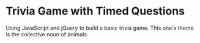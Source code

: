 # Trivia Game with Timed Questions

Using JavaScript and jQuery to build a basic trivia game. This one's theme is the collective noun of animals. 